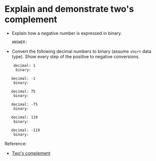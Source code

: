 # Explain and demonstrate two's complement

- Explain how a negative number is expressed in binary.

    ```text
    ANSWER:
    ```

- Convert the following decimal numbers to binary (assume `short` data type).  Show every step of the positive to negative conversions.

```text
    decimal: 1
     binary:

   decimal: -1
    binary:

   decimal: 75
    binary:

   decimal: -75
    binary:

   decimal: 119
    binary:

   decimal: -119
    binary:
```


Reference:

- [Two's complement](https://www.cs.cornell.edu/~tomf/notes/cps104/twoscomp.html)
